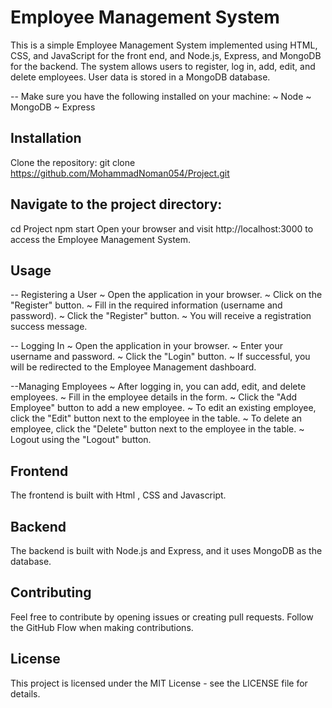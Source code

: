 # Employee Management System
This is a simple Employee Management System implemented using HTML, CSS, and JavaScript for the front end, and Node.js, Express, and MongoDB for the backend. The system allows users to register, log in, add, edit, and delete employees. User data is stored in a MongoDB database.

-- Make sure you have the following installed on your machine:
~ Node
~ MongoDB
~ Express

## Installation
Clone the repository:
git clone https://github.com/MohammadNoman054/Project.git

## Navigate to the project directory:
cd Project
npm start
Open your browser and visit http://localhost:3000 to access the Employee Management System.

## Usage
-- Registering a User
~ Open the application in your browser.
~ Click on the "Register" button.
~ Fill in the required information (username and password).
~ Click the "Register" button.
~ You will receive a registration success message.

-- Logging In
~ Open the application in your browser.
~ Enter your username and password.
~ Click the "Login" button.
~ If successful, you will be redirected to the Employee Management dashboard.

--Managing Employees
~ After logging in, you can add, edit, and delete employees.
~ Fill in the employee details in the form.
~ Click the "Add Employee" button to add a new employee.
~ To edit an existing employee, click the "Edit" button next to the employee in the table.
~ To delete an employee, click the "Delete" button next to the employee in the table.
~ Logout using the "Logout" button.


## Frontend
The frontend is built with Html , CSS and Javascript.

## Backend
The backend is built with Node.js and Express, and it uses MongoDB as the database. 

## Contributing
Feel free to contribute by opening issues or creating pull requests. Follow the GitHub Flow when making contributions.

## License
This project is licensed under the MIT License - see the LICENSE file for details.







 
